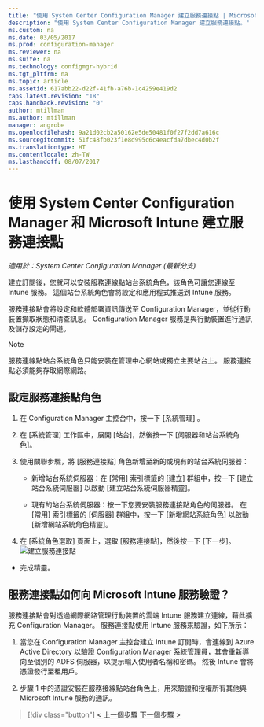 ```yaml
---
title: "使用 System Center Configuration Manager 建立服務連接點 | Microsoft Docs"
description: "使用 System Center Configuration Manager 建立服務連接點。"
ms.custom: na
ms.date: 03/05/2017
ms.prod: configuration-manager
ms.reviewer: na
ms.suite: na
ms.technology: configmgr-hybrid
ms.tgt_pltfrm: na
ms.topic: article
ms.assetid: 617abb22-d22f-41fb-a76b-1c4259e419d2
caps.latest.revision: "18"
caps.handback.revision: "0"
author: mtillman
ms.author: mtillman
manager: angrobe
ms.openlocfilehash: 9a21d02cb2a50162e5de50481f0f27f2dd7a616c
ms.sourcegitcommit: 51fc48fb023f1e8d995c6c4eacfda7dbec4d0b2f
ms.translationtype: HT
ms.contentlocale: zh-TW
ms.lasthandoff: 08/07/2017
---
```

# <a name="create-a-service-connection-point-with-system-center-configuration-manager-and-microsoft-intune"></a>使用 System Center Configuration Manager 和 Microsoft Intune 建立服務連接點

*適用於：System Center Configuration Manager (最新分支)*

建立訂閱後，您就可以安裝服務連線點站台系統角色，該角色可讓您連線至 Intune 服務。 這個站台系統角色會將設定和應用程式推送到 Intune 服務。

 服務連接點會將設定和軟體部署資訊傳送至 Configuration Manager，並從行動裝置擷取狀態和清查訊息。 Configuration Manager 服務是與行動裝置進行通訊及儲存設定的閘道。

> [!NOTE]
>  服務連線點站台系統角色只能安裝在管理中心網站或獨立主要站台上。 服務連接點必須能夠存取網際網路。


## <a name="configure-the-service-connection-point-role"></a>設定服務連接點角色

1.  在 Configuration Manager 主控台中，按一下 [系統管理] 。

2.  在 [系統管理] 工作區中，展開 [站台]，然後按一下 [伺服器和站台系統角色]。

3.  使用關聯步驟，將 [服務連接點] 角色新增至新的或現有的站台系統伺服器：

    -   新增站台系統伺服器：在 [常用] 索引標籤的 [建立] 群組中，按一下 [建立站台系統伺服器] 以啟動 [建立站台系統伺服器精靈]。

    -   現有的站台系統伺服器：按一下您要安裝服務連接點角色的伺服器。 在 [常用] 索引標籤的 [伺服器] 群組中，按一下 [新增網站系統角色] 以啟動 [新增網站系統角色精靈]。

4.  在 [系統角色選取] 頁面上，選取 [服務連接點]，然後按一下 [下一步]。
![建立服務連接點](../media/mdm-service-connection-point.png)

* 完成精靈。

## <a name="how-does-the-service-connection-point-authenticate-with-the-microsoft-intune-service"></a>服務連接點如何向 Microsoft Intune 服務驗證？
 服務連接點會對透過網際網路管理行動裝置的雲端 Intune 服務建立連線，藉此擴充 Configuration Manager。 服務連接點使用 Intune 服務來驗證，如下所示：

1.  當您在 Configuration Manager 主控台建立 Intune 訂閱時，會連線到 Azure Active Directory 以驗證 Configuration Manager 系統管理員，其會重新導向至個別的 ADFS 伺服器，以提示輸入使用者名稱和密碼。 然後 Intune 會將憑證發行至租用戶。

2.  步驟 1 中的憑證安裝在服務接線點站台角色上，用來驗證和授權所有其他與 Microsoft Intune 服務的通訊。

> [!div class="button"]
[< 上一個步驟](terms-and-conditions.md)  [下一個步驟 >](enable-platform-enrollment.md)
